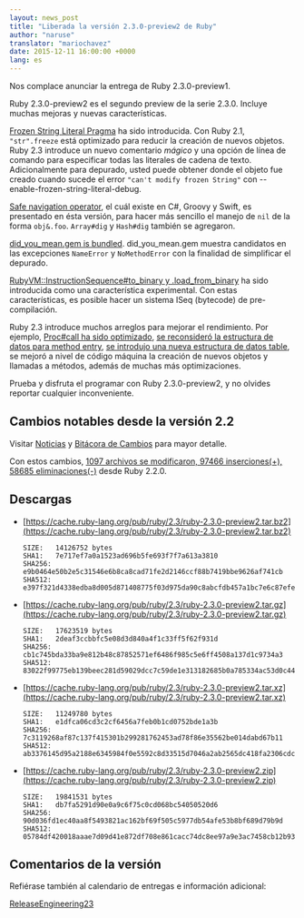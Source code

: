 ```yaml
---
layout: news_post
title: "Liberada la versión 2.3.0-preview2 de Ruby"
author: "naruse"
translator: "mariochavez"
date: 2015-12-11 16:00:00 +0000
lang: es
---
```


Nos complace anunciar la entrega de Ruby 2.3.0-preview1.

Ruby 2.3.0-preview2 es el segundo preview de la serie 2.3.0.
Incluye muchas mejoras y nuevas características.

[Frozen String Literal Pragma](https://bugs.ruby-lang.org/issues/11473) ha sido 
introducida. Con Ruby 2.1, `"str".freeze` está optimizado para reducir la 
creación de nuevos objetos. Ruby 2.3 introduce un nuevo comentario _mágico_ y
una opción de línea de comando para especificar todas las literales de
cadena de texto.
Adicionalmente para depurado, usted puede obtener donde el objeto fue creado
cuando sucede el error `"can't modify frozen String"` con
--enable-frozen-string-literal-debug.

[Safe navigation operator](https://bugs.ruby-lang.org/issues/11537), el cuál
existe en C#, Groovy y Swift, es presentado en ésta versión, para hacer más
sencillo el manejo de `nil` de la forma `obj&.foo`. `Array#dig` y `Hash#dig`
también se agregaron.

[did_you_mean.gem is
bundled](https://bugs.ruby-lang.org/issues/11252). did_you_mean.gem muestra
candidatos en las excepciones `NameError` y `NoMethodError` con la finalidad
de simplificar el depurado.

[RubyVM::InstructionSequence#to_binary y .load_from_binary](https://bugs.ruby-lang.org/issues/11788) 
ha sido introducida como una característica experimental. Con estas
características, es posible hacer un sistema ISeq (bytecode) de
pre-compilación.

Ruby 2.3 introduce muchos arreglos para mejorar el rendimiento. Por ejemplo, 
[Proc#call ha sido optimizado](https://bugs.ruby-lang.org/issues/11569),
[se reconsideró la estructura de datos para
method entry](https://bugs.ruby-lang.org/issues/11278), [se introdujo una nueva
estructura de datos table](https://bugs.ruby-lang.org/issues/11420),
se mejoró a nivel de código máquina la creación de nuevos objetos y llamadas a
métodos, además de muchas más optimizaciones.

Prueba y disfruta el programar con Ruby 2.3.0-preview2, y no olvides reportar
cualquier inconveniente.

## Cambios notables desde la versión 2.2

Visitar [Noticias](https://github.com/ruby/ruby/blob/v2_3_0_preview2/NEWS) y
[Bitácora de Cambios](https://github.com/ruby/ruby/blob/v2_3_0_preview2/ChangeLog)
para mayor detalle.

Con estos cambios, [1097 archivos se modificaron, 97466 inserciones(+), 58685
eliminaciones(-)](https://github.com/ruby/ruby/compare/v2_2_0...v2_3_0_preview2) desde Ruby 2.2.0.

## Descargas

* [https://cache.ruby-lang.org/pub/ruby/2.3/ruby-2.3.0-preview2.tar.bz2](https://cache.ruby-lang.org/pub/ruby/2.3/ruby-2.3.0-preview2.tar.bz2)

      SIZE:   14126752 bytes
      SHA1:   7e717ef7a0a1523ad696b5fe693f7f7a613a3810
      SHA256: e9b0464e50b2e5c31546e6b8ca8cad71fe2d2146ccf88b7419bbe9626af741cb
      SHA512: e397f321d4338edba8d005d871408775f03d975da90c8abcfdb457a1bc7e6c87efe58c53b2c3bc122e9f58f619767b271bcc8d5d9663ed4b4288c60556e8d288

* [https://cache.ruby-lang.org/pub/ruby/2.3/ruby-2.3.0-preview2.tar.gz](https://cache.ruby-lang.org/pub/ruby/2.3/ruby-2.3.0-preview2.tar.gz)

      SIZE:   17623519 bytes
      SHA1:   2deaf3ccbbfc5e08d3d840a4f1c33ff5f62f931d
      SHA256: cb1c745bda33ba9e812b48c87852571ef6486f985c5e6ff4508a137d1c9734a3
      SHA512: 83022f99775eb139beec281d59029dcc7c59de1e313182685b0a785334ac53d0c445212460d00d065169b922949263f30a1f981e19fc6e59814e79e6e53ae8e0

* [https://cache.ruby-lang.org/pub/ruby/2.3/ruby-2.3.0-preview2.tar.xz](https://cache.ruby-lang.org/pub/ruby/2.3/ruby-2.3.0-preview2.tar.xz)

      SIZE:   11249780 bytes
      SHA1:   e1dfca06cd3c2cf6456a7feb0b1cd0752bde1a3b
      SHA256: 7c3119268af87c137f415301b299281762453ad78f86e35562be014dabd67b11
      SHA512: ab3376145d95a2188e6345984f0e5592c8d33515d7046a2ab2565dc418fa2306cdcf797aae9494d4d10446ada54ba638d8a8ad2d4b7510544d7eaea3de4faa87

* [https://cache.ruby-lang.org/pub/ruby/2.3/ruby-2.3.0-preview2.zip](https://cache.ruby-lang.org/pub/ruby/2.3/ruby-2.3.0-preview2.zip)

      SIZE:   19841531 bytes
      SHA1:   db7fa5291d90e0a9c6f75c0cd068bc54050520d6
      SHA256: 90d036fd1ec40aa8f5493821ac162bf69f505c5977db54afe53b8bf689d79b9d
      SHA512: 05784df420018aaae7d09d41e872df708e861cacc74dc8ee97a9e3ac7458cb12b937523ad6def34d5ae2890a0cf037a8d61e365beb88d28acd84879b9391ad65

## Comentarios de la versión

Refiérase también al calendario de entregas e información adicional:

[ReleaseEngineering23](http://bugs.ruby-lang.org/projects/ruby-trunk/wiki/ReleaseEngineering23)
